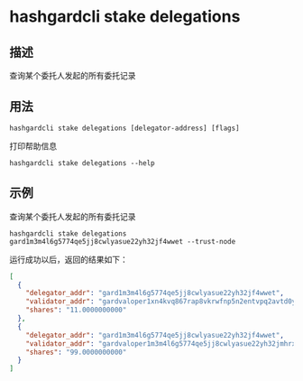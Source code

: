 # hashgardcli stake delegations

## 描述

查询某个委托人发起的所有委托记录

## 用法

```
hashgardcli stake delegations [delegator-address] [flags]
```

打印帮助信息
```
hashgardcli stake delegations --help
```

## 示例

查询某个委托人发起的所有委托记录

```
hashgardcli stake delegations gard1m3m4l6g5774qe5jj8cwlyasue22yh32jf4wwet --trust-node
```

运行成功以后，返回的结果如下：

```json
[
  {
    "delegator_addr": "gard1m3m4l6g5774qe5jj8cwlyasue22yh32jf4wwet",
    "validator_addr": "gardvaloper1xn4kvq867rap8vkrwfnp5n2entvpq2avtd0ytq",
    "shares": "11.0000000000"
  },
  {
    "delegator_addr": "gard1m3m4l6g5774qe5jj8cwlyasue22yh32jf4wwet",
    "validator_addr": "gardvaloper1m3m4l6g5774qe5jj8cwlyasue22yh32jmhrxfx",
    "shares": "99.0000000000"
  }
]
```
